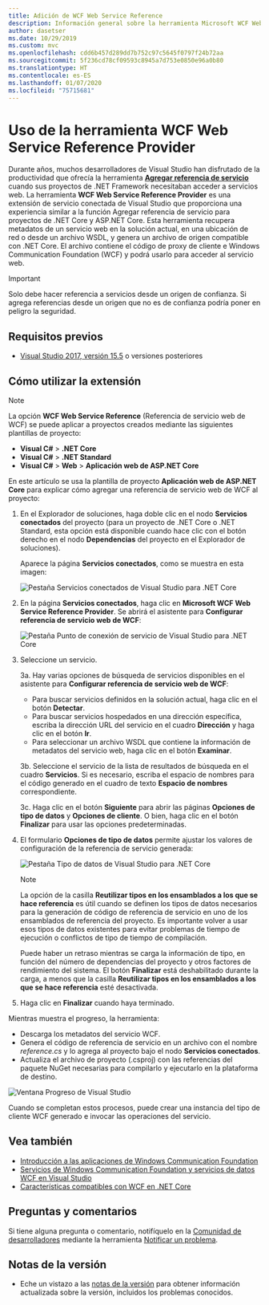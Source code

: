 ```yaml
---
title: Adición de WCF Web Service Reference
description: Información general sobre la herramienta Microsoft WCF Web Service Reference Provider, que agrega funciones para proyectos de .NET Core y ASP.NET Core, similares a Agregar referencia de servicio para proyectos de .NET Framework.
author: dasetser
ms.date: 10/29/2019
ms.custom: mvc
ms.openlocfilehash: cdd6b457d289dd7b752c97c5645f0797f24b72aa
ms.sourcegitcommit: 5f236cd78cf09593c8945a7d753e0850e96a0b80
ms.translationtype: HT
ms.contentlocale: es-ES
ms.lasthandoff: 01/07/2020
ms.locfileid: "75715681"
---
```

# <a name="use-the-wcf-web-service-reference-provider-tool"></a>Uso de la herramienta WCF Web Service Reference Provider

Durante años, muchos desarrolladores de Visual Studio han disfrutado de la productividad que ofrecía la herramienta [**Agregar referencia de servicio**](/visualstudio/data-tools/how-to-add-update-or-remove-a-wcf-data-service-reference) cuando sus proyectos de .NET Framework necesitaban acceder a servicios web.  La herramienta **WCF Web Service Reference Provider** es una extensión de servicio conectada de Visual Studio que proporciona una experiencia similar a la función Agregar referencia de servicio para proyectos de .NET Core y ASP.NET Core. Esta herramienta recupera metadatos de un servicio web en la solución actual, en una ubicación de red o desde un archivo WSDL, y genera un archivo de origen compatible con .NET Core. El archivo contiene el código de proxy de cliente e Windows Communication Foundation (WCF) y podrá usarlo para acceder al servicio web.

> [!IMPORTANT]
> Solo debe hacer referencia a servicios desde un origen de confianza. Si agrega referencias desde un origen que no es de confianza podría poner en peligro la seguridad.

## <a name="prerequisites"></a>Requisitos previos

- [Visual Studio 2017, versión 15.5](https://aka.ms/vsdownload?utm_source=mscom&utm_campaign=msdocs) o versiones posteriores

## <a name="how-to-use-the-extension"></a>Cómo utilizar la extensión

> [!NOTE]
> La opción **WCF Web Service Reference** (Referencia de servicio web de WCF) se puede aplicar a proyectos creados mediante las siguientes plantillas de proyecto:
>
> - **Visual C#**  >  **.NET Core**
> - **Visual C#**  >  **.NET Standard**
> - **Visual C#**  > **Web** > **Aplicación web de ASP.NET Core**

En este artículo se usa la plantilla de proyecto **Aplicación web de ASP.NET Core** para explicar cómo agregar una referencia de servicio web de WCF al proyecto:

1. En el Explorador de soluciones, haga doble clic en el nodo **Servicios conectados** del proyecto (para un proyecto de .NET Core o .NET Standard, esta opción está disponible cuando hace clic con el botón derecho en el nodo **Dependencias** del proyecto en el Explorador de soluciones).

    Aparece la página **Servicios conectados**, como se muestra en esta imagen:

    ![Pestaña Servicios conectados de Visual Studio para .NET Core](./media/wcf-web-service-reference-guide/wcfcs-ConnectedServicesPage.png)

2. En la página **Servicios conectados**, haga clic en **Microsoft WCF Web Service Reference Provider**. Se abrirá el asistente para **Configurar referencia de servicio web de WCF**:

    ![Pestaña Punto de conexión de servicio de Visual Studio para .NET Core](./media/wcf-web-service-reference-guide/wcfcs-ServiceEndpointPage.png)

3. Seleccione un servicio.

    3a. Hay varias opciones de búsqueda de servicios disponibles en el asistente para **Configurar referencia de servicio web de WCF**:

     * Para buscar servicios definidos en la solución actual, haga clic en el botón **Detectar**.
     * Para buscar servicios hospedados en una dirección específica, escriba la dirección URL del servicio en el cuadro **Dirección** y haga clic en el botón **Ir**.
     * Para seleccionar un archivo WSDL que contiene la información de metadatos del servicio web, haga clic en el botón **Examinar**.

    3b. Seleccione el servicio de la lista de resultados de búsqueda en el cuadro **Servicios**. Si es necesario, escriba el espacio de nombres para el código generado en el cuadro de texto **Espacio de nombres** correspondiente.

    3c. Haga clic en el botón **Siguiente** para abrir las páginas **Opciones de tipo de datos** y **Opciones de cliente**. O bien, haga clic en el botón **Finalizar** para usar las opciones predeterminadas.

4. El formulario **Opciones de tipo de datos** permite ajustar los valores de configuración de la referencia de servicio generada:

    ![Pestaña Tipo de datos de Visual Studio para .NET Core](./media/wcf-web-service-reference-guide/wcfcs-DataTypesPage.png)

    > [!NOTE]
    > La opción de la casilla **Reutilizar tipos en los ensamblados a los que se hace referencia** es útil cuando se definen los tipos de datos necesarios para la generación de código de referencia de servicio en uno de los ensamblados de referencia del proyecto.  Es importante volver a usar esos tipos de datos existentes para evitar problemas de tiempo de ejecución o conflictos de tipo de tiempo de compilación.

    Puede haber un retraso mientras se carga la información de tipo, en función del número de dependencias del proyecto y otros factores de rendimiento del sistema. El botón **Finalizar** está deshabilitado durante la carga, a menos que la casilla **Reutilizar tipos en los ensamblados a los que se hace referencia** esté desactivada.

5. Haga clic en **Finalizar** cuando haya terminado.

Mientras muestra el progreso, la herramienta:

- Descarga los metadatos del servicio WCF.
- Genera el código de referencia de servicio en un archivo con el nombre *reference.cs* y lo agrega al proyecto bajo el nodo **Servicios conectados**.
- Actualiza el archivo de proyecto (.csproj) con las referencias del paquete NuGet necesarias para compilarlo y ejecutarlo en la plataforma de destino.

![Ventana Progreso de Visual Studio](./media/wcf-web-service-reference-guide/wcfcs-ProgressWindow.png)

Cuando se completan estos procesos, puede crear una instancia del tipo de cliente WCF generado e invocar las operaciones del servicio.

## <a name="see-also"></a>Vea también

- [Introducción a las aplicaciones de Windows Communication Foundation](../../framework/wcf/getting-started-tutorial.md)
- [Servicios de Windows Communication Foundation y servicios de datos WCF en Visual Studio](/visualstudio/data-tools/windows-communication-foundation-services-and-wcf-data-services-in-visual-studio)
- [Características compatibles con WCF en .NET Core](https://github.com/dotnet/wcf/blob/master/release-notes/SupportedFeatures-v2.1.0.md)

## <a name="feedback--questions"></a>Preguntas y comentarios

Si tiene alguna pregunta o comentario, notifíquelo en la [Comunidad de desarrolladores](https://developercommunity.visualstudio.com/) mediante la herramienta [Notificar un problema](/visualstudio/ide/how-to-report-a-problem-with-visual-studio).

## <a name="release-notes"></a>Notas de la versión

- Eche un vistazo a las [notas de la versión](https://github.com/dotnet/wcf/blob/master/release-notes/WCF-Web-Service-Reference-notes.md) para obtener información actualizada sobre la versión, incluidos los problemas conocidos.
